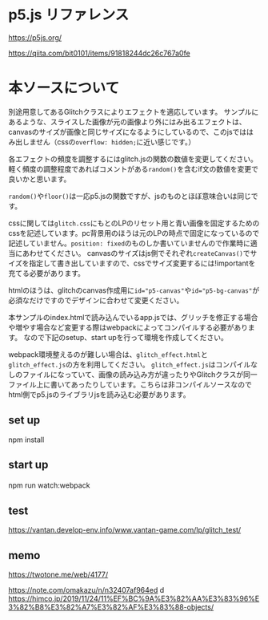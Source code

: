#  p5.js リファレンス
https://p5js.org/

https://qiita.com/bit0101/items/91818244dc26c767a0fe



# 本ソースについて
別途用意してあるGlitchクラスによりエフェクトを適応しています。 
サンプルにあるような、スライスした画像が元の画像より外にはみ出るエフェクトは、canvasのサイズが画像と同じサイズになるようにしているので、このjsでははみ出しません（cssの`overflow: hidden;`に近い感じです。） 


各エフェクトの頻度を調整するにはglitch.jsの関数の数値を変更してください。 
軽く頻度の調整程度であればコメントがある`random()`を含むif文の数値を変更で良いかと思います。

`random()`や`floor()`は一応p5.jsの関数ですが、jsのものとほぼ意味合いは同じです。


cssに関しては`glitch.css`にもとのLPのリセット用と青い画像を固定するためのcssを記述しています。pc背景用のほうは元のLPの時点で固定になっているので記述していません。`position: fixed`のものしか書いていませんので作業時に適当にあわせてください。 
canvasのサイズはjs側でそれぞれ`createCanvas()`でサイズを指定して書き出していますので、cssでサイズ変更するには!importantを充てる必要があります。


htmlのほうは、glitchのcanvas作成用に`id="p5-canvas"`や`id="p5-bg-canvas"`が必須なだけですのでデザインに合わせて変更ください。 

本サンプルのindex.htmlで読み込んでいるapp.jsでは、グリッチを修正する場合や増やす場合など変更する際はwebpackによってコンパイルする必要があります。 
なので下記のsetup、start upを行って環境を作成してください。

webpack環境整えるのが難しい場合は、`glitch_effect.html`と`glitch_effect.js`の方を利用してください。 
`glitch_effect.js`はコンパイルなしのファイルになっていて、画像の読み込み方が違ったりやGlitchクラスが同一ファイル上に書いてあったりしています。こちらは非コンパイルソースなのでhtml側でp5.jsのライブラリjsを読み込む必要があります。






## set up
npm install

## start up
npm run watch:webpack　

## test
https://vantan.develop-env.info/www.vantan-game.com/lp/glitch_test/


## memo 
https://twotone.me/web/4177/ 

https://note.com/omakazu/n/n32407af964ed 
d
https://himco.jp/2019/11/24/11%EF%BC%9A%E3%82%AA%E3%83%96%E3%82%B8%E3%82%A7%E3%82%AF%E3%83%88-objects/